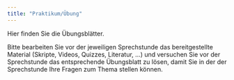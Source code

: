 ```yaml
---
title: "Praktikum/Übung"
---
```



Hier finden Sie die Übungsblätter.

Bitte bearbeiten Sie vor der jeweiligen Sprechstunde das bereitgestellte Material
(Skripte, Videos, Quizzes, Literatur, ...) und versuchen Sie vor der Sprechstunde
das entsprechende Übungsblatt zu lösen, damit Sie in der der Sprechstunde Ihre
Fragen zum Thema stellen können.
